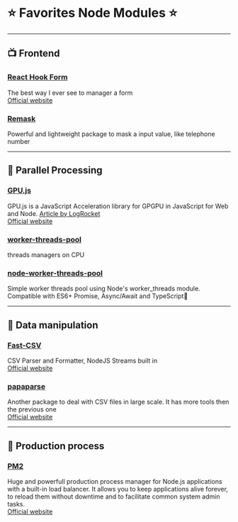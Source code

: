 # :star: Favorites Node Modules :star: 

---

## :tv: Frontend
### [React Hook Form](https://www.npmjs.com/package/react-hook-form)
The best way I ever see to manager a form 
<br>[Official website](https://react-hook-form.com/)
<br>

### [Remask](https://www.npmjs.com/package/remask)
Powerful and lightweight package to mask a input value, like telephone number
<br>

---


## :diamond_shape_with_a_dot_inside: Parallel Processing 
### [GPU.js](https://www.npmjs.com/package/gpu.js)
GPU.js is a JavaScript Acceleration library for GPGPU in JavaScript for Web and Node.
[Article by LogRocket](https://blog.logrocket.com/improving-javascript-performance-with-gpu-js/)
<br>[Official website](https://gpu.rocks/#/)
<br>

### [worker-threads-pool](https://www.npmjs.com/package/worker-threads-pool)
threads managers on CPU
<br>

### [node-worker-threads-pool](https://www.npmjs.com/package/node-worker-threads-pool)
Simple worker threads pool using Node's worker_threads module. Compatible with ES6+ Promise, Async/Await and TypeScript🚀
<br>

---


## :bookmark_tabs: Data manipulation
### [Fast-CSV](https://www.npmjs.com/package/fast-csv)
CSV Parser and Formatter, NodeJS Streams built in
<br>[Official website](https://c2fo.github.io/fast-csv/)
<br>

### [papaparse](https://www.npmjs.com/package/papaparse)
Another package to deal with CSV files in large scale. It has more tools then the previous one 
<br>[Official website](https://www.papaparse.com/)
<br>

---


## :rocket: Production process
### [PM2](https://www.npmjs.com/package/pm2)
Huge and powerfull production process manager for Node.js applications with a built-in load balancer. It allows you to keep applications alive forever, to reload them without downtime and to facilitate common system admin tasks.
<br>[Official website](https://pm2.keymetrics.io/)
<br>
